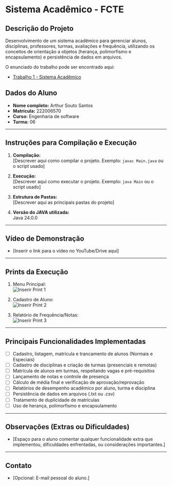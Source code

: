 # Sistema Acadêmico - FCTE

## Descrição do Projeto

Desenvolvimento de um sistema acadêmico para gerenciar alunos, disciplinas, professores, turmas, avaliações e frequência, utilizando os conceitos de orientação a objetos (herança, polimorfismo e encapsulamento) e persistência de dados em arquivos.

O enunciado do trabalho pode ser encontrado aqui:
- [Trabalho 1 - Sistema Acadêmico](https://github.com/lboaventura25/OO-T06_2025.1_UnB_FCTE/blob/main/trabalhos/ep1/README.md)

## Dados do Aluno

- **Nome completo:** Arthur Souto Santos
- **Matrícula:** 222006570
- **Curso:** Engenharia de software
- **Turma:** 06

---

## Instruções para Compilação e Execução

1. **Compilação:**  
   [Descrever aqui como compilar o projeto. Exemplo: `javac Main.java` ou o script usado]

2. **Execução:**  
   [Descrever aqui como executar o projeto. Exemplo: `java Main` ou o script usado]

3. **Estrutura de Pastas:**  
   [Descrever aqui as principais pastas do projeto]

3. **Versão do JAVA utilizada:**  
   Java 24.0.0

---

## Vídeo de Demonstração

- [Inserir o link para o vídeo no YouTube/Drive aqui]

---

## Prints da Execução

1. Menu Principal:  
   ![Inserir Print 1](caminho/do/print1.png)

2. Cadastro de Aluno:  
   ![Inserir Print 2](caminho/do/print2.png)

3. Relatório de Frequência/Notas:  
   ![Inserir Print 3](caminho/do/print3.png)

---

## Principais Funcionalidades Implementadas

- [ ] Cadastro, listagem, matrícula e trancamento de alunos (Normais e Especiais)
- [ ] Cadastro de disciplinas e criação de turmas (presenciais e remotas)
- [ ] Matrícula de alunos em turmas, respeitando vagas e pré-requisitos
- [ ] Lançamento de notas e controle de presença
- [ ] Cálculo de média final e verificação de aprovação/reprovação
- [ ] Relatórios de desempenho acadêmico por aluno, turma e disciplina
- [ ] Persistência de dados em arquivos (.txt ou .csv)
- [ ] Tratamento de duplicidade de matrículas
- [ ] Uso de herança, polimorfismo e encapsulamento

---

## Observações (Extras ou Dificuldades)

- [Espaço para o aluno comentar qualquer funcionalidade extra que implementou, dificuldades enfrentadas, ou considerações importantes.]

---

## Contato

- [Opcional: E-mail pessoal do aluno.]
